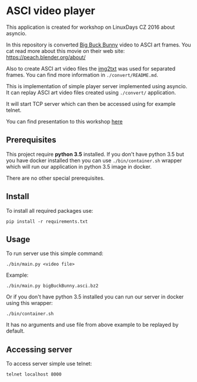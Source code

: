 # ASCI video player

This application is created for workshop on LinuxDays CZ 2016 about asyncio.

In this repository is converted [Big Buck Bunny](https://peach.blender.org/about/) video
to ASCI art frames. You cat read more about this movie on their web site: https://peach.blender.org/about/  

Also to create ASCI art video files the [img2txt](https://github.com/hit9/img2txt) was used for separated
frames. You can find more information in `./convert/README.md`.

This is implementation of simple player server implemented using asyncio. It can replay ASCI art video files
created using `./convert/` application.

It will start TCP server which can then be accessed using for example telnet.


You can find presentation to this workshop [here](https://qntln.github.io/big-buck-asyncio/#/)

## Prerequisites

This project require **python 3.5** installed. If you don't have python 3.5 but you have docker installed
then you can use `./bin/container.sh` wrapper which will run our application in python 3.5 image in docker.

There are no other special prerequisites.
 
## Install
 
To install all required packages use:

```
pip install -r requirements.txt
```

## Usage

To run server use this simple command:

```
./bin/main.py <video file>
```

Example:

```
./bin/main.py bigBuckBunny.asci.bz2
```

Or if you don't have python 3.5 installed you can run our server in docker using this wrapper:

```
./bin/container.sh
```

It has no arguments and use file from above example to be replayed by default.

## Accessing server

To access server simple use telnet:

```
telnet localhost 8000
```
